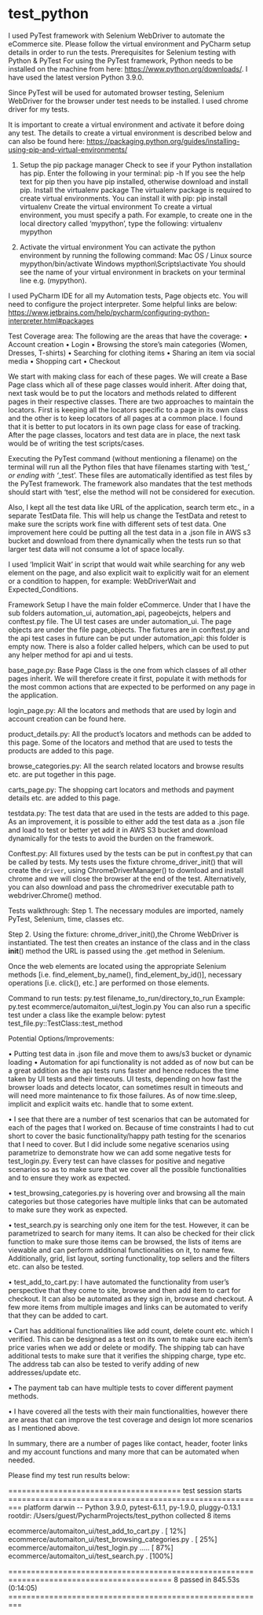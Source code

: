 # test_python
I used PyTest framework with Selenium WebDriver to automate the eCommerce site. Please follow the virtual environment and PyCharm setup details in order to run the tests.
Prerequisites for Selenium testing with Python & PyTest
For using the PyTest framework, Python needs to be installed on the machine from here: https://www.python.org/downloads/. I have used the latest version Python 3.9.0. 

Since PyTest will be used for automated browser testing, Selenium WebDriver for the browser under test needs to be installed. I used chrome driver for my tests.

It is important to create a virtual environment and activate it before doing any test. The details to create a virtual environment is described below and can also be found here:
https://packaging.python.org/guides/installing-using-pip-and-virtual-environments/ 


1. Setup the pip package manager
Check to see if your Python installation has pip. Enter the following in your terminal:
pip -h
If you see the help text for pip then you have pip installed, otherwise download and install pip. 
Install the virtualenv package
The virtualenv package is required to create virtual environments. You can install it with pip:
pip install virtualenv
Create the virtual environment
To create a virtual environment, you must specify a path. For example, to create one in the local directory called ‘mypython’, type the following:
virtualenv mypython

2. Activate the virtual environment
You can activate the python environment by running the following command:
Mac OS / Linux
source mypython/bin/activate
Windows
mypthon\Scripts\activate
You should see the name of your virtual environment in brackets on your terminal line e.g. (mypython).


I used PyCharm IDE for all my Automation tests, Page objects etc. You will need to configure the project interpreter. Some helpful links are below:
https://www.jetbrains.com/help/pycharm/configuring-python-interpreter.html#packages


Test Coverage area:
The following are the areas that have the coverage: 
•	Account creation 
•	Login 
•	Browsing the store’s main categories (Women, Dresses, T-shirts) 
•	Searching for clothing items 
•	Sharing an item via social media 
•	Shopping cart 
•	Checkout 


We start with making class for each of these pages. We will create a Base Page class which all of these page classes would inherit. After doing that, next task would be to put the locators and methods related to different pages in their respective classes. There are two approaches to maintain the locators. First is keeping all the locators specific to a page in its own class and the other is to keep locators of all pages at a common place. I found that it is better to put locators in its own page class for ease of tracking. After the page classes, locators and test data are in place, the next task would be of writing the test scripts/cases.

Executing the PyTest command (without mentioning a filename) on the terminal will run all the Python files that have filenames starting with ‘test_*’ or ending with ‘*_test’. These files are automatically identified as test files by the PyTest framework. The framework also mandates that the test methods should start with ‘test’, else the method will not be considered for execution. 

Also, I kept all the test data like URL of the application, search term etc., in a separate TestData file. This will help us change the TestData and retest to make sure the scripts work fine with different sets of test data. One improvement here could be putting all the test data in a .json file in AWS s3 bucket and download from there dynamically when the tests run so that larger test data will not consume a lot of space locally.

I used ‘Implicit Wait’ in script that would wait while searching for any web element on the page, and also explicit wait to explicitly wait for an element or a condition to happen, for example: WebDriverWait and Expected_Conditions.


Framework Setup
I have the main folder eCommerce. Under that I have the sub folders automation_ui, automation_api, pageobejcts, helpers and conftest.py file. The UI test cases are under automation_ui. The page objects are under the file page_objects. The fixtures are in conftest.py and the api test cases in future can be put under automation_api: this folder is empty now. There is also a folder called helpers, which can be used to put any helper method for api and ui tests. 

base_page.py: Base Page Class is the one from which classes of all other pages inherit. We will therefore create it first, populate it with methods for the most common actions that are expected to be performed on any page in the application.

login_page.py: All the locators and methods that are used by login and account creation can be found here.

product_details.py: All the product’s locators and methods can be added to this page. Some of the locators and method that are used to tests the products are added to this page.

browse_categories.py: All the search related locators and browse results etc. are put together in this page.

carts_page.py: The shopping cart locators and methods and payment details etc. are added to this page.

testdata.py: The test data that are used in the tests are added to this page. As an improvement, it is possible to either add the test data as a .json file and load to test or better yet add it in AWS S3 bucket and download dynamically for the tests to avoid the burden on the framework.

Conftest.py: All fixtures used by the tests can be put in conftest.py that can be called by tests. My tests uses the fixture chrome_driver_init() that will create the `driver`, using ChromeDriverManager() to download and install chrome and we will close the browser at the end of the test. Alternatively, you can also download and pass the chromedriver executable path to webdriver.Chrome() method. 


Tests walkthrough:
Step 1. The necessary modules are imported, namely PyTest, Selenium, time, classes etc.

Step 2. Using the fixture: chrome_driver_init(),the Chrome WebDriver is instantiated. The test then creates an instance of the class and in the class __init__() method the URL is passed using the .get method in Selenium.

Once the web elements are located using the appropriate Selenium methods [i.e. find_element_by_name(), find_element_by_id()], necessary operations [i.e. click(), etc.] are performed on those elements.


Command to run tests:
py.test  filename_to_run/directory_to_run
Example: py.test  ecommerce/automaiton_ui/test_login.py
You can also run a specific test under a class like the example below:
pytest test_file.py::TestClass::test_method


Potential Options/Improvements:

•	Putting test data in .json file and move them to aws/s3 bucket or dynamic loading
•	Automation for api functionality is not added as of now but can be a great addition as the api tests runs faster and hence reduces the time taken by UI tests and their timeouts. UI tests, depending on how fast the browser loads and detects locator, can sometimes result in timeouts and will need more maintenance to fix those failures. As of now time.sleep, implicit and explicit waits etc. handle that to some extent. 

•	I see that there are a number of test scenarios that can be automated for each of the pages that I worked on. Because of time constraints I had to cut short to cover the basic functionality/happy path testing for the scenarios that I need to cover. But I did include some negative scenarios using parametrize to demonstrate how we can add some negative tests for test_login.py. Every test can have classes for positive and negative scenarios so as to make sure that we cover all the possible functionalities and to ensure they work as expected. 

•	test_browsing_categories.py is hovering over and browsing all the main categories but those categories have multiple links that can be automated to make sure they work as expected. 

•	test_search.py is searching only one item for the test. However, it can be parametrized to search for many items. It can also be checked for their click function to make sure those items can be browsed, the lists of items are viewable and can perform additional functionalities on it, to name few. Additionally, grid, list layout, sorting functionality, top sellers and the filters etc. can also be tested.

•	test_add_to_cart.py: I have automated the functionality from user’s perspective that they come to site, browse and then add item to cart for checkout. It can also be automated as they sign in, browse and checkout. A few more items from multiple images and links can be automated to verify that they can be added to cart.

•	Cart has additional functionalities like add count, delete count etc. which I verified. This can be designed as a test on its own to make sure each item’s price varies when we add or delete or modify. The shipping tab can have additional tests to make sure that it verifies the shipping charge, type etc. The address tab can also be tested to verify adding of new addresses/update etc.

•	The payment tab can have multiple tests to cover different payment methods.

•	I have covered all the tests with their main functionalities, however there are areas that can improve the test coverage and design lot more scenarios as I mentioned above.

In summary, there are a number of pages like contact, header, footer links and my account functions and many more that can be automated when needed. 


Please find my test run results below:


====================================== test session starts =========================================================
platform darwin -- Python 3.9.0, pytest-6.1.1, py-1.9.0, pluggy-0.13.1
rootdir: /Users/guest/PycharmProjects/test_python
collected 8 items                                                                                                                                                                                                 

ecommerce/automaiton_ui/test_add_to_cart.py .                                                                                                                                                               [ 12%]
ecommerce/automaiton_ui/test_browsing_categories.py .                                                                                                                                                       [ 25%]
ecommerce/automaiton_ui/test_login.py .....                                                                                                                                                                 [ 87%]
ecommerce/automaiton_ui/test_search.py .                                                                                                                                                                    [100%]

========================================================================================== 8 passed in 845.53s (0:14:05) =========================================================










